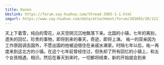 ```yaml
---
title: Kanon
bbslink: https://forum.say-huahuo.com/thread-3985-1-1.html
imgurl: https://www.say-huahuo.com/data/attachment/forum/201603/20/121757q1tal8fyb1ix36hb.jpg
---
```


天上下着雪，纯白的雪花，从天空阴沉沉地飘落下来。北国的小镇，七年的离别，遗失的回忆，珍贵的事物，即将到来的春天，奇迹，即将上演。
祐一的双亲因为工作原因调去国外，不愿出国的他被迫借住在亲戚水濑家。时隔七年以后，祐一再度来到这北方的小镇。在这个七年前曾经住过，但失却了所有回忆的小镇上，和五个女孩相遇，相识。然后在春天到来时，一切都将结束，新的开始就会到来<!--more-->
